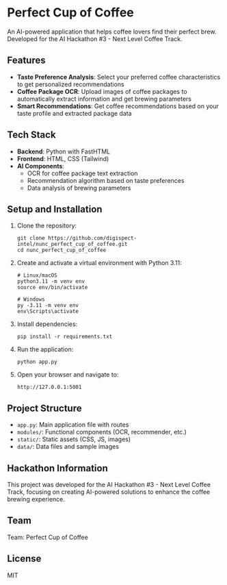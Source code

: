 # Perfect Cup of Coffee

An AI-powered application that helps coffee lovers find their perfect brew. Developed for the AI Hackathon #3 - Next Level Coffee Track.

## Features

- **Taste Preference Analysis**: Select your preferred coffee characteristics to get personalized recommendations
- **Coffee Package OCR**: Upload images of coffee packages to automatically extract information and get brewing parameters
- **Smart Recommendations**: Get coffee recommendations based on your taste profile and extracted package data

## Tech Stack

- **Backend**: Python with FastHTML
- **Frontend**: HTML, CSS (Tailwind)
- **AI Components**: 
  - OCR for coffee package text extraction
  - Recommendation algorithm based on taste preferences
  - Data analysis of brewing parameters

## Setup and Installation

1. Clone the repository:
   ```
   git clone https://github.com/digispect-intel/nunc_perfect_cup_of_coffee.git
   cd nunc_perfect_cup_of_coffee
   ```

2. Create and activate a virtual environment with Python 3.11:
   ```
   # Linux/macOS
   python3.11 -m venv env
   source env/bin/activate
   
   # Windows
   py -3.11 -m venv env
   env\Scripts\activate
   ```

3. Install dependencies:
   ```
   pip install -r requirements.txt
   ```

4. Run the application:
   ```
   python app.py
   ```

5. Open your browser and navigate to:
   ```
   http://127.0.0.1:5001
   ```
   
## Project Structure

- `app.py`: Main application file with routes
- `modules/`: Functional components (OCR, recommender, etc.)
- `static/`: Static assets (CSS, JS, images)
- `data/`: Data files and sample images

## Hackathon Information

This project was developed for the AI Hackathon #3 - Next Level Coffee Track, focusing on creating AI-powered solutions to enhance the coffee brewing experience.

## Team

Team: Perfect Cup of Coffee

## License

MIT